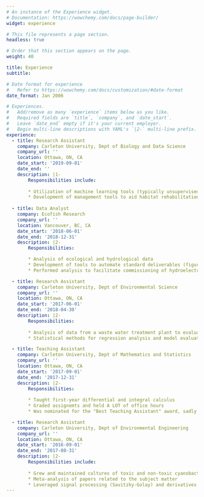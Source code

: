 ```yaml
---
# An instance of the Experience widget.
# Documentation: https://wowchemy.com/docs/page-builder/
widget: experience

# This file represents a page section.
headless: true

# Order that this section appears on the page.
weight: 40

title: Experience
subtitle:

# Date format for experience
#   Refer to https://wowchemy.com/docs/customization/#date-format
date_format: Jan 2006

# Experiences.
#   Add/remove as many `experience` items below as you like.
#   Required fields are `title`, `company`, and `date_start`.
#   Leave `date_end` empty if it's your current employer.
#   Begin multi-line descriptions with YAML's `|2-` multi-line prefix.
experience:
  - title: Research Assistant
    company: Carleton University, Dept of Biology and Data Science
    company_url: ''
    location: Ottawa, ON, CA
    date_start: '2019-09-01'
    date_end: ''
    description: |1-
        Responsibilities include:
        
        * Utilization of machine learning tools (typically unsupervised ML) to investigate animal behaviour
        * Development of management tools to aid habitat rehabilitation or restoration
        
  - title: Data Analyst
    company: Ecofish Research
    company_url: ''
    location: Vancouver, BC, CA
    date_start: '2018-06-01'
    date_end: '2018-12-31'
    description: |2-
        Responsibilities:

        * Analysis of ecological and hydrological data 
        * Development of tools to automate standard deliverables (figures, tables, summaries, etc)
        * Performed analysis to facilitate commissioning of hydroelectric facilities

  - title: Research Assistant
    company: Carleton University, Dept of Environmental Science
    company_url: ''
    location: Ottawa, ON, CA
    date_start: '2017-06-01'
    date_end: '2018-04-30'
    description: |2-
        Responsibilities:
        
        * Analysis of data from a waste water treatment plant to evaluate effectiveness in removing grades of microplastics prior to effluent release
        * Statistical methods for regression analysis and model evaluation were utilized

  - title: Teaching Assistant
    company: Carleton University, Dept of Mathematics and Statistics
    company_url: ''
    location: Ottawa, ON, CA
    date_start: '2017-09-01'
    date_end: '2017-12-31'
    description: |2-
        Responsibilities:
        
        * Taught first-year differential and integral calculus 
        * Graded assignemts and held A LOT of office hours
        * Was nominated for the "Best Teaching Assistant" award, sadly didn't win

  - title: Research Assistant
    company: Carleton University, Dept of Environmental Engineering
    company_url: ''
    location: Ottawa, ON, CA
    date_start: '2016-09-01'
    date_end: '2017-08-31'
    description: |2-
        Responsibilities include:
        
        * Grew and maintained cultures of toxic and non-toxic cyanobacteria
        * Meta-analysis of papers related to the subject matter
        * Leveraged signal processing (Savitzky-Golay) and derivatives to improve spectrophotometric detections
---
```

